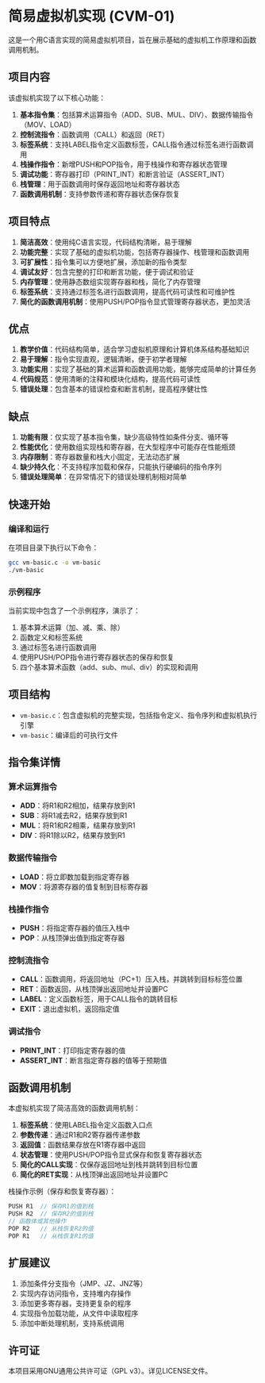 # 简易虚拟机实现 (CVM-01)

这是一个用C语言实现的简易虚拟机项目，旨在展示基础的虚拟机工作原理和函数调用机制。

## 项目内容

该虚拟机实现了以下核心功能：

1. **基本指令集**：包括算术运算指令（ADD、SUB、MUL、DIV）、数据传输指令（MOV、LOAD）
2. **控制流指令**：函数调用（CALL）和返回（RET）
3. **标签系统**：支持LABEL指令定义函数标签，CALL指令通过标签名进行函数调用
4. **栈操作指令**：新增PUSH和POP指令，用于栈操作和寄存器状态管理
5. **调试功能**：寄存器打印（PRINT_INT）和断言验证（ASSERT_INT）
6. **栈管理**：用于函数调用时保存返回地址和寄存器状态
7. **函数调用机制**：支持参数传递和寄存器状态保存恢复

## 项目特点

1. **简洁高效**：使用纯C语言实现，代码结构清晰，易于理解
2. **功能完整**：实现了基础的虚拟机功能，包括寄存器操作、栈管理和函数调用
3. **可扩展性**：指令集可以方便地扩展，添加新的指令类型
4. **调试友好**：包含完整的打印和断言功能，便于调试和验证
5. **内存管理**：使用静态数组实现寄存器和栈，简化了内存管理
6. **标签系统**：支持通过标签名进行函数调用，提高代码可读性和可维护性
7. **简化的函数调用机制**：使用PUSH/POP指令显式管理寄存器状态，更加灵活

## 优点

1. **教学价值**：代码结构简单，适合学习虚拟机原理和计算机体系结构基础知识
2. **易于理解**：指令实现直观，逻辑清晰，便于初学者理解
3. **功能实用**：实现了基础的算术运算和函数调用功能，能够完成简单的计算任务
4. **代码规范**：使用清晰的注释和模块化结构，提高代码可读性
5. **错误处理**：包含基本的错误检查和断言机制，提高程序健壮性

## 缺点

1. **功能有限**：仅实现了基本指令集，缺少高级特性如条件分支、循环等
2. **性能优化**：使用数组实现栈和寄存器，在大型程序中可能存在性能瓶颈
3. **内存限制**：寄存器数量和栈大小固定，无法动态扩展
4. **缺少持久化**：不支持程序加载和保存，只能执行硬编码的指令序列
5. **错误处理简单**：在异常情况下的错误处理机制相对简单

## 快速开始

### 编译和运行

在项目目录下执行以下命令：

```bash
gcc vm-basic.c -o vm-basic
./vm-basic
```

### 示例程序

当前实现中包含了一个示例程序，演示了：
1. 基本算术运算（加、减、乘、除）
2. 函数定义和标签系统
3. 通过标签名进行函数调用
4. 使用PUSH/POP指令进行寄存器状态的保存和恢复
5. 四个基本算术函数（add、sub、mul、div）的实现和调用

## 项目结构

- `vm-basic.c`：包含虚拟机的完整实现，包括指令定义、指令序列和虚拟机执行引擎
- `vm-basic`：编译后的可执行文件

## 指令集详情

### 算术运算指令
- **ADD**：将R1和R2相加，结果存放到R1
- **SUB**：将R1减去R2，结果存放到R1
- **MUL**：将R1和R2相乘，结果存放到R1
- **DIV**：将R1除以R2，结果存放到R1

### 数据传输指令
- **LOAD**：将立即数加载到指定寄存器
- **MOV**：将源寄存器的值复制到目标寄存器

### 栈操作指令
- **PUSH**：将指定寄存器的值压入栈中
- **POP**：从栈顶弹出值到指定寄存器

### 控制流指令
- **CALL**：函数调用，将返回地址（PC+1）压入栈，并跳转到目标标签位置
- **RET**：函数返回，从栈顶弹出返回地址并设置PC
- **LABEL**：定义函数标签，用于CALL指令的跳转目标
- **EXIT**：退出虚拟机，返回指定值

### 调试指令
- **PRINT_INT**：打印指定寄存器的值
- **ASSERT_INT**：断言指定寄存器的值等于预期值

## 函数调用机制

本虚拟机实现了简洁高效的函数调用机制：

1. **标签系统**：使用LABEL指令定义函数入口点
2. **参数传递**：通过R1和R2寄存器传递参数
3. **返回值**：函数结果存放在R1寄存器中返回
4. **状态管理**：使用PUSH/POP指令显式保存和恢复寄存器状态
5. **简化的CALL实现**：仅保存返回地址到栈并跳转到目标位置
6. **简化的RET实现**：从栈顶弹出返回地址并设置PC

栈操作示例（保存和恢复寄存器）：
```c
PUSH R1  // 保存R1的值到栈
PUSH R2  // 保存R2的值到栈
// 函数体或其他操作
POP R2   // 从栈恢复R2的值
POP R1   // 从栈恢复R1的值
```

## 扩展建议

1. 添加条件分支指令（JMP、JZ、JNZ等）
2. 实现内存访问指令，支持堆内存操作
3. 添加更多寄存器，支持更复杂的程序
4. 实现指令加载功能，从文件中读取程序
5. 添加中断处理机制，支持系统调用

## 许可证

本项目采用GNU通用公共许可证（GPL v3）。详见LICENSE文件。
